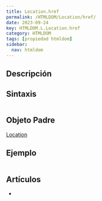 ```yaml
---
title: Location.href
permalink: /HTMLDOM/Location/href/
date: 2023-09-24
key: HTMLDOM.L.Location.href
category: HTMLDOM
tags: [propiedad htmldom]
sidebar:
  nav: htmldom
---
```


## Descripción


## Sintaxis


```javascript

```


## Objeto Padre


[Location](https://www.w3api.com/HTMLDOM/Location/)


## Ejemplo


```javascript

```


## Artículos

- 

